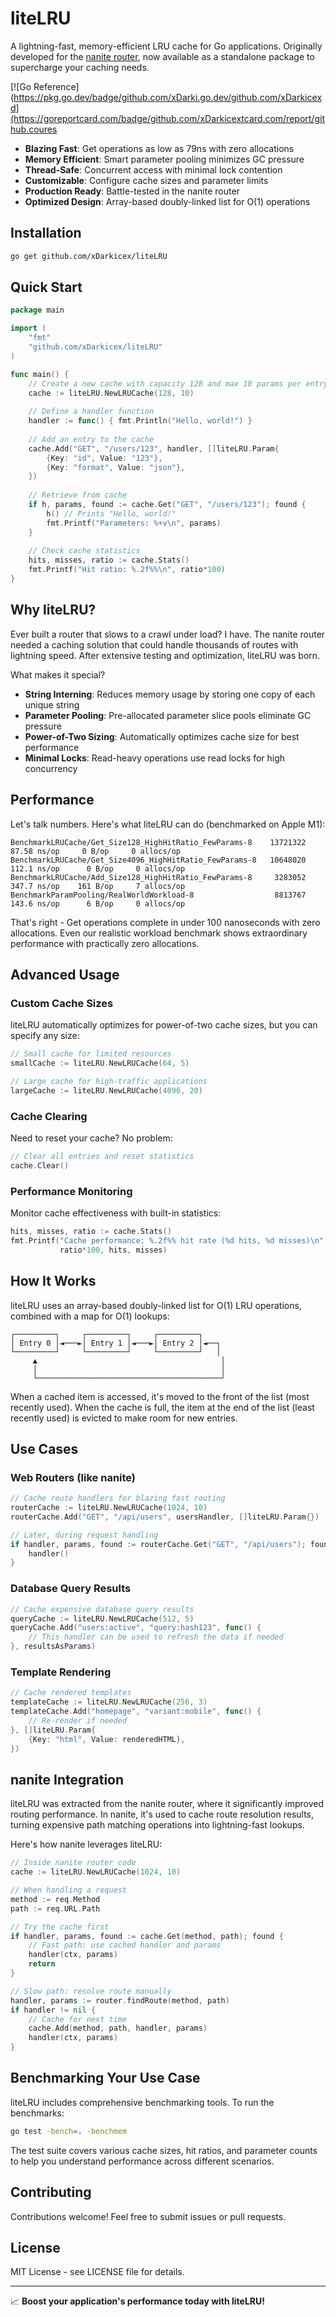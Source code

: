 # liteLRU

A lightning-fast, memory-efficient LRU cache for Go applications. Originally developed for the [nanite router](https://github.com/xDarkicex/nanite), now available as a standalone package to supercharge your caching needs.

[![Go Reference](https://pkg.go.dev/badge/github.com/xDarki.go.dev/github.com/xDarkicexd](https://goreportcard.com/badge/github.com/xDarkicextcard.com/report/github.coures

- **Blazing Fast**: Get operations as low as 79ns with zero allocations
- **Memory Efficient**: Smart parameter pooling minimizes GC pressure
- **Thread-Safe**: Concurrent access with minimal lock contention
- **Customizable**: Configure cache sizes and parameter limits
- **Production Ready**: Battle-tested in the nanite router
- **Optimized Design**: Array-based doubly-linked list for O(1) operations

## Installation

```bash
go get github.com/xDarkicex/liteLRU
```

## Quick Start

```go
package main

import (
    "fmt"
    "github.com/xDarkicex/liteLRU"
)

func main() {
    // Create a new cache with capacity 128 and max 10 params per entry
    cache := liteLRU.NewLRUCache(128, 10)
    
    // Define a handler function
    handler := func() { fmt.Println("Hello, world!") }
    
    // Add an entry to the cache
    cache.Add("GET", "/users/123", handler, []liteLRU.Param{
        {Key: "id", Value: "123"},
        {Key: "format", Value: "json"},
    })
    
    // Retrieve from cache
    if h, params, found := cache.Get("GET", "/users/123"); found {
        h() // Prints "Hello, world!"
        fmt.Printf("Parameters: %+v\n", params)
    }
    
    // Check cache statistics
    hits, misses, ratio := cache.Stats()
    fmt.Printf("Hit ratio: %.2f%%\n", ratio*100)
}
```

## Why liteLRU?

Ever built a router that slows to a crawl under load? I have. The nanite router needed a caching solution that could handle thousands of routes with lightning speed. After extensive testing and optimization, liteLRU was born.

What makes it special?

- **String Interning**: Reduces memory usage by storing one copy of each unique string
- **Parameter Pooling**: Pre-allocated parameter slice pools eliminate GC pressure
- **Power-of-Two Sizing**: Automatically optimizes cache size for best performance
- **Minimal Locks**: Read-heavy operations use read locks for high concurrency

## Performance

Let's talk numbers. Here's what liteLRU can do (benchmarked on Apple M1):

```
BenchmarkLRUCache/Get_Size128_HighHitRatio_FewParams-8    13721322     87.58 ns/op     0 B/op     0 allocs/op
BenchmarkLRUCache/Get_Size4096_HighHitRatio_FewParams-8   10648020    112.1 ns/op      0 B/op     0 allocs/op
BenchmarkLRUCache/Add_Size128_HighHitRatio_FewParams-8     3283052    347.7 ns/op    161 B/op     7 allocs/op
BenchmarkParamPooling/RealWorldWorkload-8                  8813767    143.6 ns/op      6 B/op     0 allocs/op
```

That's right - Get operations complete in under 100 nanoseconds with zero allocations. Even our realistic workload benchmark shows extraordinary performance with practically zero allocations.

## Advanced Usage

### Custom Cache Sizes

liteLRU automatically optimizes for power-of-two cache sizes, but you can specify any size:

```go
// Small cache for limited resources
smallCache := liteLRU.NewLRUCache(64, 5)

// Large cache for high-traffic applications
largeCache := liteLRU.NewLRUCache(4096, 20)
```

### Cache Clearing

Need to reset your cache? No problem:

```go
// Clear all entries and reset statistics
cache.Clear()
```

### Performance Monitoring

Monitor cache effectiveness with built-in statistics:

```go
hits, misses, ratio := cache.Stats()
fmt.Printf("Cache performance: %.2f%% hit rate (%d hits, %d misses)\n", 
           ratio*100, hits, misses)
```

## How It Works

liteLRU uses an array-based doubly-linked list for O(1) LRU operations, combined with a map for O(1) lookups:

```
┌─────────┐     ┌─────────┐     ┌─────────┐
│ Entry 0 │◄───►│ Entry 1 │◄───►│ Entry 2 │◄──┐
└─────────┘     └─────────┘     └─────────┘   │
     ▲                                         │
     │                                         │
     └─────────────────────────────────────────┘
```

When a cached item is accessed, it's moved to the front of the list (most recently used). When the cache is full, the item at the end of the list (least recently used) is evicted to make room for new entries.

## Use Cases

### Web Routers (like nanite)

```go
// Cache route handlers for blazing fast routing
routerCache := liteLRU.NewLRUCache(1024, 10)
routerCache.Add("GET", "/api/users", usersHandler, []liteLRU.Param{})

// Later, during request handling
if handler, params, found := routerCache.Get("GET", "/api/users"); found {
    handler()
}
```

### Database Query Results

```go
// Cache expensive database query results
queryCache := liteLRU.NewLRUCache(512, 5)
queryCache.Add("users:active", "query:hash123", func() {
    // This handler can be used to refresh the data if needed
}, resultsAsParams)
```

### Template Rendering

```go
// Cache rendered templates
templateCache := liteLRU.NewLRUCache(256, 3)
templateCache.Add("homepage", "variant:mobile", func() {
    // Re-render if needed
}, []liteLRU.Param{
    {Key: "html", Value: renderedHTML},
})
```

## nanite Integration

liteLRU was extracted from the nanite router, where it significantly improved routing performance. In nanite, it's used to cache route resolution results, turning expensive path matching operations into lightning-fast lookups.

Here's how nanite leverages liteLRU:

```go
// Inside nanite router code
cache := liteLRU.NewLRUCache(1024, 10)

// When handling a request
method := req.Method
path := req.URL.Path

// Try the cache first
if handler, params, found := cache.Get(method, path); found {
    // Fast path: use cached handler and params
    handler(ctx, params)
    return
}

// Slow path: resolve route manually
handler, params := router.findRoute(method, path)
if handler != nil {
    // Cache for next time
    cache.Add(method, path, handler, params)
    handler(ctx, params)
}
```

## Benchmarking Your Use Case

liteLRU includes comprehensive benchmarking tools. To run the benchmarks:

```bash
go test -bench=. -benchmem
```

The test suite covers various cache sizes, hit ratios, and parameter counts to help you understand performance across different scenarios.

## Contributing

Contributions welcome! Feel free to submit issues or pull requests.

## License

MIT License - see LICENSE file for details.

---

📈 **Boost your application's performance today with liteLRU!**
